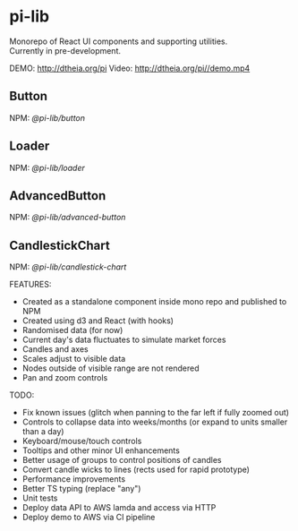 # pi-lib

Monorepo of React UI components and supporting utilities.  
Currently in pre-development.

DEMO: http://dtheia.org/pi
Video: http://dtheia.org/pi//demo.mp4

## Button

NPM: _@pi-lib/button_

## Loader

NPM: _@pi-lib/loader_

## AdvancedButton

NPM: _@pi-lib/advanced-button_

## CandlestickChart

NPM: _@pi-lib/candlestick-chart_

FEATURES:

- Created as a standalone component inside mono repo and published to NPM
- Created using d3 and React (with hooks)
- Randomised data (for now)
- Current day's data fluctuates to simulate market forces
- Candles and axes
- Scales adjust to visible data
- Nodes outside of visible range are not rendered
- Pan and zoom controls

TODO:

- Fix known issues (glitch when panning to the far left if fully zoomed out)
- Controls to collapse data into weeks/months (or expand to units smaller than a day)
- Keyboard/mouse/touch controls
- Tooltips and other minor UI enhancements
- Better usage of groups to control positions of candles
- Convert candle wicks to lines (rects used for rapid prototype)
- Performance improvements
- Better TS typing (replace "any")
- Unit tests
- Deploy data API to AWS lamda and access via HTTP
- Deploy demo to AWS via CI pipeline
